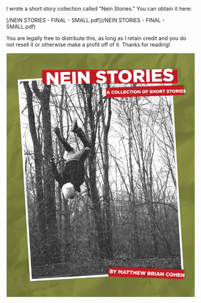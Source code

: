 I wrote a short story collection called "Nein Stories." You can obtain it here:

[/NEIN STORIES - FINAL - SMALL.pdf](/NEIN STORIES - FINAL - SMALL.pdf)

You are legally free to distribute this, as long as I retain credit and you do not resell it or otherwise make a profit off of it. Thanks for reading!

![Nein Stories - cover](/neinstoriescover.png)

